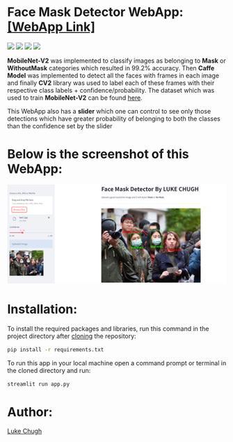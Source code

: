 # Face Mask Detector WebApp: [[WebApp Link]](https://share.streamlit.io/luke-chugh/face-mask-detector-webapp/main/app.py)

![](https://img.shields.io/badge/python-3.10.4-blueviolet)
![](https://img.shields.io/badge/tensorflow-2.9.0-fuchsia)
![](https://img.shields.io/badge/OpenCV-4.5.5-gold)
![](https://img.shields.io/badge/streamlit-1.9.1-brightgreen)

 **MobileNet-V2** was implemented to classify images as belonging to **Mask** or **WithoutMask** categories which resulted in 99.2% accuracy. Then **Caffe Model** was implemented to detect all the faces with frames in each image and finally **CV2** library was used to label each of these frames with their respective class labels + confidence/probability. The dataset which was used to train  **MobileNet-V2** can be found [here](https://www.kaggle.com/datasets/ashishjangra27/face-mask-12k-images-dataset). 
 
This WebApp also has a **slider** which one can control to see only those detections which have greater probability of belonging to both the classes than the confidence set by the slider

# Below is the screenshot of this WebApp:

![Capture](https://github.com/luke-chugh/Face-Mask-Detector-WebApp/blob/main/screenshots/2.png)

# Installation:
To install the required packages and libraries, run this command in the project directory after [cloning](https://www.howtogeek.com/451360/how-to-clone-a-github-repository/) the repository:
```bash
pip install -r requirements.txt
```
To run this app in your local machine open a command prompt or terminal in the cloned directory and run:
```bash
streamlit run app.py
```
# Author:
[Luke Chugh](https://www.linkedin.com/in/luke-chugh-2b2043181/)


